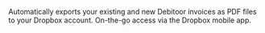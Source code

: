 Automatically exports your existing and new Debitoor invoices as PDF files to your Dropbox account. On-the-go access via the Dropbox mobile app.